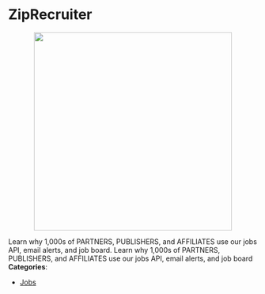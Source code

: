 # ZipRecruiter

<p align="center">
    <img width="400" src="https://raw.githubusercontent.com/awesome-apis/awesome-apis/apis/ziprecruiter/logo_256x256.png" />
</p>


Learn why 1,000s of PARTNERS, PUBLISHERS, and AFFILIATES use our jobs API, email alerts, and job board. Learn why 1,000s of PARTNERS, PUBLISHERS, and AFFILIATES use our jobs API, email alerts, and job board
**Categories**:

- [Jobs](https://github/awesome-apis/awesome-apis#jobs)



